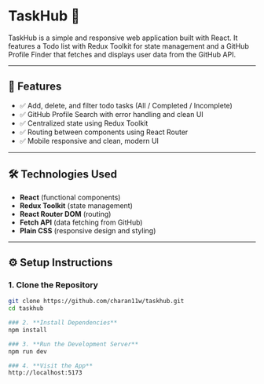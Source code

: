 # TaskHub 🧩

TaskHub is a simple and responsive web application built with React. It features a Todo list with Redux Toolkit for state management and a GitHub Profile Finder that fetches and displays user data from the GitHub API.

---

## 🚀 Features

- ✅ Add, delete, and filter todo tasks (All / Completed / Incomplete)
- ✅ GitHub Profile Search with error handling and clean UI
- ✅ Centralized state using Redux Toolkit
- ✅ Routing between components using React Router
- ✅ Mobile responsive and clean, modern UI

---

## 🛠️ Technologies Used

- **React** (functional components)
- **Redux Toolkit** (state management)
- **React Router DOM** (routing)
- **Fetch API** (data fetching from GitHub)
- **Plain CSS** (responsive design and styling)

---

## ⚙️ Setup Instructions

### 1. **Clone the Repository**
```bash
git clone https://github.com/charan11w/taskhub.git
cd taskhub

### 2. **Install Dependencies**
npm install

### 3. **Run the Development Server**
npm run dev

### 4. **Visit the App**
http://localhost:5173




